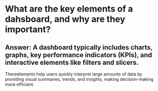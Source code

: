 # What are the key elements of a dahsboard, and why are they important?

## Answer: A dashboard typically includes charts, graphs, key performance indicators (KPIs), and interactive elements like filters and slicers.
Thereelements help users quickly interpret large amounts of data by providing visual summaries, trends, and insights, making decision-making more efficient.
